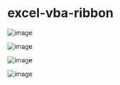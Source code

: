 # excel-vba-ribbon

![image](https://user-images.githubusercontent.com/1501327/187861267-18c8e691-e806-424f-b7e0-73986fd693b2.png)

![image](https://user-images.githubusercontent.com/1501327/187859874-8a2d218c-f10b-4a73-8886-4078ffa3801d.png)

![image](https://user-images.githubusercontent.com/1501327/187860258-f15135a2-105c-45af-a482-ef8bce4e1023.png)

![image](https://user-images.githubusercontent.com/1501327/187861411-27014c13-3243-4dfd-babd-ef2c908b6645.png)
